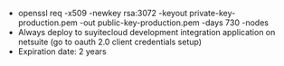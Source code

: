- openssl req -x509 -newkey rsa:3072 -keyout private-key-production.pem -out public-key-production.pem -days 730 -nodes
- Always deploy to suyitecloud development integration application on netsuite (go to oauth 2.0 client credentials setup)
- Expiration date: 2 years
